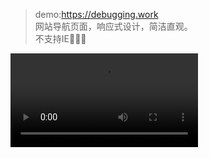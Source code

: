 > demo:https://debugging.work<br>
> 网站导航页面，响应式设计，简洁直观。<br>
> 不支持IE🌝🌝🌝
<video src="https://seek.moe/网站媒体/视频/debugging.work.demo1.mp4">
你的浏览器不支持查看视频，赶紧换一个吧！
</video>
